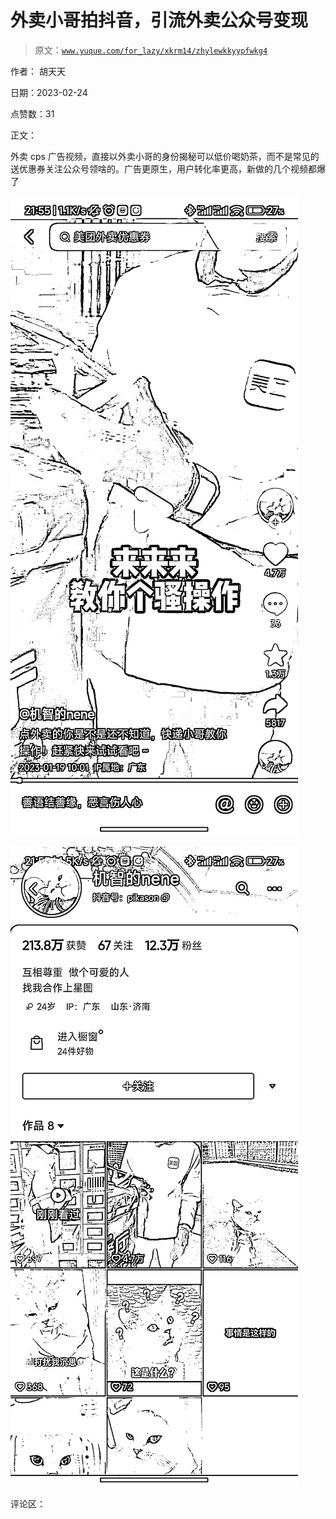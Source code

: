 # 外卖小哥拍抖音，引流外卖公众号变现

> 原文：[`www.yuque.com/for_lazy/xkrm14/zhylewkkyypfwkg4`](https://www.yuque.com/for_lazy/xkrm14/zhylewkkyypfwkg4)

作者： 胡天天

日期：2023-02-24

点赞数：31

正文：

外卖 cps 广告视频，直接以外卖小哥的身份揭秘可以低价喝奶茶，而不是常见的送优惠券关注公众号领啥的。广告更原生，用户转化率更高，新做的几个视频都爆了

![](img/4c162ec9f4bc62d36d8bffc2ba709086.png)  

![](img/2f34257ccf5624da598da9337416e3aa.png)  

评论区：

